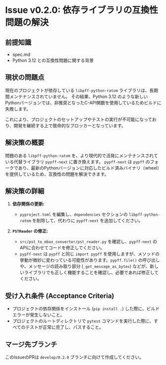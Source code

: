 # Issue v0.2.0: 依存ライブラリの互換性問題の解決

## 前提知識
- spec.md
- Python 3.12 との互換性問題に関する背景

## 現状の問題点

現在のプロジェクトが依存している `libpff-python-ratom` ライブラリは、長期間メンテナンスされていません。
その結果、Python 3.12 のような新しいPythonバージョンでは、非推奨となったC-API関数を使用しているためビルドに失敗します。

これにより、プロジェクトのセットアップやテストの実行が不可能になっており、開発を継続する上で致命的なブロッカーとなっています。

## 解決策の概要

問題のある `libpff-python-ratom` を、より現代的で活発にメンテナンスされている代替ライブラリ `pypff-next` に置き換えます。
`pypff-next` は `pypff` のフォークであり、最新のPythonバージョンに対応したビルド済みバイナリ（wheel）を提供しているため、互換性の問題を解決できます。

## 解決策の詳細

1.  **依存関係の更新:**
    -   `pyproject.toml` を編集し、`dependencies` セクションの `libpff-python-ratom` を削除して、代わりに `pypff-next` を追加してください。

2.  **`PSTReader` の修正:**
    -   `src/pst_to_mbox_converter/pst_reader.py` を確認し、`pypff-next` のAPIに合わせてコードを修正してください。
    -   `pypff-next` は `pypff` と同じ `import pypff` を使用しますが、メソッドの挙動が微妙に変わっている可能性があります。`pypff.file()` の呼び出しや、メッセージの読み取り部分 (`_get_message_as_bytes`) などが、新しいライブラリでも正しく機能することを確認し、必要であれば修正してください。

## 受け入れ条件 (Acceptance Criteria)

-   プロジェクトの依存関係をインストール (`pip install .`) した際に、ビルドエラーが発生しないこと。
-   プロジェクトのルートディレクトリで `pytest` コマンドを実行した際に、すべてのテストが正常に完了し、パスすること。

## マージ先ブランチ

このIssueのPRは `develop/0.2.0` ブランチに向けて作成してください。